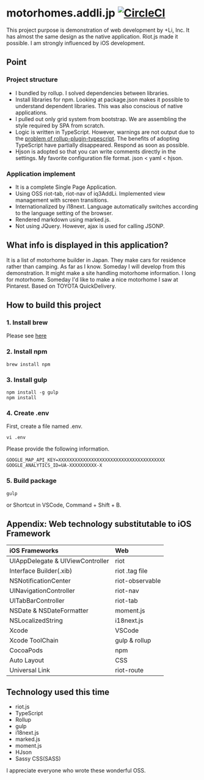 # motorhomes.addli.jp  [![CircleCI](https://circleci.com/gh/addli/motorhomes.addli.jp.svg?style=shield)](https://circleci.com/gh/addli/motorhomes.addli.jp)
This project purpose is demonstration of web development by +Li, Inc.
It has almost the same design as the native application.
Riot.js made it possible.
I am strongly influenced by iOS development.

## Point

### Project structure
* I bundled by rollup. I solved dependencies between libraries.
* Install libraries for npm. Looking at package.json makes it possible to understand dependent libraries. This was also conscious of native applications.
* I pulled out only grid system from bootstrap. We are assembling the style required by SPA from scratch.
* Logic is written in TypeScript.
  However, warnings are not output due to the [problem of rollup-plugin-typescript](https://github.com/rollup/rollup-plugin-typescript/issues/43). The benefits of adopting TypeScript have partially disappeared. Respond as soon as possible.
* Hjson is adopted so that you can write comments directly in the settings. My favorite configuration file format. json < yaml < hjson.

### Application implement
* It is a complete Single Page Application.
* Using OSS riot-tab, riot-nav of iq3AddLi. Implemented view management with screen transitions.
* Internationalized by i18next. Language automatically switches according to the language setting of the browser.
* Rendered markdown using marked.js.
* Not using JQuery. However, ajax is used for calling JSONP.

## What info is displayed in this application?
It is a list of motorhome builder in Japan. They make cars for residence rather than camping. As far as I know.
Someday I will develop from this demonstration. It might make a site handling motorhome information.
I long for motorhome.
Someday I'd like to make a nice motorhome I saw at Pintarest. Based on TOYOTA QuickDelivery.

## How to build this project

### 1. Install brew
Please see [here](https://brew.sh)

### 2. Install npm
```
brew install npm
```

### 3. Install gulp
```
npm install -g gulp
npm install
```

### 4. Create .env
First, create a file named .env. 
```
vi .env
```
Please provide the following information.
```
GOOGLE_MAP_API_KEY=XXXXXXXXXXXXXXXXXXXXXXXXXXXXXXXXXXXXXXX
GOOGLE_ANALYTICS_ID=UA-XXXXXXXXXX-X
```

### 5. Build package
```
gulp
```
or Shortcut in VSCode, Command + Shift + B.

## Appendix: Web technology substitutable to iOS Framework

iOS Frameworks| Web
:---|:--- 
UIAppDelegate & UIViewController | riot
Interface Builder(.xib) | riot .tag file 
NSNotificationCenter | riot-observable
UINavigationController | riot-nav
UITabBarController | riot-tab
NSDate & NSDateFormatter | moment.js
NSLocalizedString | i18next.js
Xcode | VSCode
Xcode ToolChain | gulp & rollup
CocoaPods | npm
Auto Layout | CSS
Universal Link | riot-route

## Technology used this time
* riot.js
* TypeScript
* Rollup
* gulp
* i18next.js
* marked.js
* moment.js
* HJson
* Sassy CSS(SASS)

I appreciate everyone who wrote these wonderful OSS.